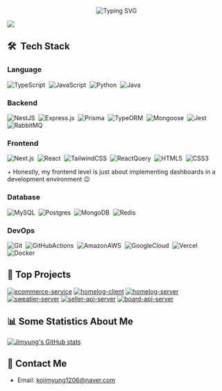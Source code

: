 <p align="center">
<img src="https://capsule-render.vercel.app/api?type=waving&height=300&color=gradient&text=BE%20Developer%20Jimyung&section=header&fontSize=65&animation=fadeIn" alt="Typing SVG" />
</p>
<a href="https://hhpluscertificateofcompletion.oopy.io/">
  <img src="https://static.spartacodingclub.kr/hanghae99/plus/completion/badge_red.svg" />
</a>

## 🛠 &nbsp;Tech Stack

### Language

![TypeScript](https://img.shields.io/badge/typescript-%23007ACC.svg?style=for-the-badge&logo=typescript&logoColor=white)
&nbsp;![JavaScript](https://img.shields.io/badge/javascript-%23323330.svg?style=for-the-badge&logo=javascript&logoColor=%23F7DF1E)
&nbsp;![Python](https://img.shields.io/badge/python-3670A0?style=for-the-badge&logo=python&logoColor=ffdd54)
&nbsp;![Java](https://img.shields.io/badge/java-%23ED8B00.svg?style=for-the-badge&logo=java&logoColor=white)

### Backend

![NestJS](https://img.shields.io/badge/nestjs-%23E0234E.svg?style=for-the-badge&logo=nestjs&logoColor=white)
&nbsp;![Express.js](https://img.shields.io/badge/express.js-%23404d59.svg?style=for-the-badge&logo=express&logoColor=%2361DAFB)
&nbsp;![Prisma](https://img.shields.io/badge/Prisma-3982CE?style=for-the-badge&logo=Prisma&logoColor=white)
&nbsp;![TypeORM](https://img.shields.io/badge/TypeORM-000000?style=for-the-badge&logo=TypeORM&logoColor=white)
&nbsp;![Mongoose](https://img.shields.io/badge/Mongoose-000000?style=for-the-badge&logo=Mongoose&logoColor=white)
&nbsp;![Jest](https://img.shields.io/badge/-jest-%23C21325?style=for-the-badge&logo=jest&logoColor=white)
&nbsp;![RabbitMQ](https://img.shields.io/badge/rabbitmq-%23FF6600.svg?style=for-the-badge&logo=rabbitmq&logoColor=white)

### Frontend

![Next.js](https://img.shields.io/badge/next.js-%23000000.svg?style=for-the-badge&logo=nextdotjs&logoColor=white)
&nbsp;![React](https://img.shields.io/badge/react-%2320232a.svg?style=for-the-badge&logo=react&logoColor=%2361DAFB)
&nbsp;![TailwindCSS](https://img.shields.io/badge/tailwindcss-%2338B2AC.svg?style=for-the-badge&logo=tailwind-css&logoColor=white)
&nbsp;![ReactQuery](https://img.shields.io/badge/-React%20Query-FF4154?style=for-the-badge&logo=react%20query&logoColor=white)
&nbsp;![HTML5](https://img.shields.io/badge/html5-%23E34F26.svg?style=for-the-badge&logo=html5&logoColor=white)
&nbsp;![CSS3](https://img.shields.io/badge/css3-%231572B6.svg?style=for-the-badge&logo=css3&logoColor=white)

\+ Honestly, my frontend level is just about implementing dashboards in a development environment 😉

### Database

![MySQL](https://img.shields.io/badge/mysql-4479A1.svg?style=for-the-badge&logo=mysql&logoColor=white)&nbsp;
![Postgres](https://img.shields.io/badge/postgres-%23316192.svg?style=for-the-badge&logo=postgresql&logoColor=white)&nbsp;
![MongoDB](https://img.shields.io/badge/MongoDB-%234ea94b.svg?style=for-the-badge&logo=mongodb&logoColor=white)&nbsp;
![Redis](https://img.shields.io/badge/redis-%23DD0031.svg?style=for-the-badge&logo=redis&logoColor=white)&nbsp;

### DevOps

![Git](https://img.shields.io/badge/git-%23F05033.svg?style=for-the-badge&logo=git&logoColor=white)&nbsp;
![GitHubActions](https://img.shields.io/badge/github%20actions-%232671E5.svg?style=for-the-badge&logo=githubactions&logoColor=white)&nbsp;
![AmazonAWS](https://img.shields.io/badge/AWS-%23FF9900.svg?style=for-the-badge&logo=amazon-aws&logoColor=white)&nbsp;
![GoogleCloud](https://img.shields.io/badge/Google_Cloud-4285F4?style=for-the-badge&logo=google-cloud&logoColor=white)&nbsp;
![Vercel](https://img.shields.io/badge/vercel-%23000000.svg?style=for-the-badge&logo=vercel&logoColor=white)&nbsp;
![Docker](https://img.shields.io/badge/docker-%230db7ed.svg?style=for-the-badge&logo=docker&logoColor=white)&nbsp;

<!--
### DevOps -->

## 📌 Top Projects

[![ecommerce-service](https://github-readme-stats.vercel.app/api/pin/?username=jimyungkoh&repo=ecommerce-service-server&description_lines_count=1)](https://github.com/jimyungkoh/ecommerce-service-server)
[![homelog-client](https://github-readme-stats.vercel.app/api/pin/?username=jimyungkoh&repo=homelog-client&description_lines_count=1)](https://github.com/jimyungkoh/homelog-client)
[![homelog-server](https://github-readme-stats.vercel.app/api/pin/?username=jimyungkoh&repo=homelog-server&description_lines_count=1)](https://github.com/jimyungkoh/homelog-server)
[![sweatier-server](https://github-readme-stats.vercel.app/api/pin/?username=jimyungkoh&repo=sweatier-server&description_lines_count=1)](https://github.com/jimyungkoh/sweatier-server)
[![seller-api-server](https://github-readme-stats.vercel.app/api/pin/?username=jimyungkoh&repo=iamseller-api-server&description_lines_count=1)](https://github.com/jimyungkoh/iamseller-api-server)
[![board-api-server](https://github-readme-stats.vercel.app/api/pin/?username=jimyungkoh&repo=board-api-server&description_lines_count=1)](https://github.com/jimyungkoh/board-api-server)

## 📊 Some Statistics About Me

[![Jimyung's GitHub stats](https://github-readme-stats.vercel.app/api?username=jimyungkoh)](https://github.com/jimyungkoh/github-readme-stats)<br>

## 📧 Contact Me

- Email: kojimyung1206@naver.com
